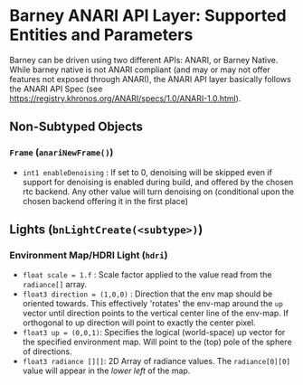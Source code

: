  # Barney ANARI API Layer: Supported Entities and Parameters

Barney can be driven using two different APIs: ANARI, or Barney
Native. While barney native is not ANARI compliant (and may or may not
offer features not exposed through ANARI), the ANARI API layer
basically follows the ANARI API Spec (see
https://registry.khronos.org/ANARI/specs/1.0/ANARI-1.0.html).

<THIS FILE IS CURRENTLY INCOMPLETE>

## Non-Subtyped Objects

### `Frame` (`anariNewFrame()`)

- `int1 enableDenoising` : If set to 0, denoising will be skipped even
  if support for denoising is enabled during build, and offered by the
  chosen rtc backend. Any other value will turn denoising on
  (conditional upon the chosen backend offering it in the first place)

## Lights (`bnLightCreate(<subtype>)`)

### Environment Map/HDRI Light (`hdri`)

- `float scale = 1.f` : Scale factor applied to the value read from
  the `radiance[]` array.
- `float3 direction = (1,0,0)` : Direction that the env map should be
  oriented towards. This effectively 'rotates' the env-map around the
  `up` vector until direction points to the vertical center line of
  the env-map. If orthogonal to up direction will point to exactly the
  center pixel.
- `float3 up = (0,0,1)`: Specifies the logical (world-space) up vector
  for the specified environment map. Will point to the (top) pole of
  the sphere of directions.
- `float3 radiance [][]`: 2D Array of radiance values. The
  `radiance[0][0]` value will appear in the *lower left* of the map.





